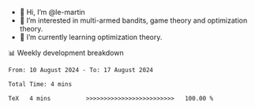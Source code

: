 - 👋 Hi, I’m @le-martin
- 👀 I’m interested in multi-armed bandits, game theory and optimization theory.
- 🌱 I’m currently learning optimization theory.
<!---- 💞️ I’m looking to collaborate on ...
- 📫 How to reach me ...-->

<!---
Tutorial for using WakaTime stats in GitHub profile: https://github.com/athul/waka-readme
-->

📊 Weekly development breakdown
<!--START_SECTION:waka-->

```txt
From: 10 August 2024 - To: 17 August 2024

Total Time: 4 mins

TeX   4 mins          >>>>>>>>>>>>>>>>>>>>>>>>>   100.00 %
```

<!--END_SECTION:waka-->

<!---
le-martin/le-martin is a ✨ special ✨ repository because its `README.md` (this file) appears on your GitHub profile.
You can click the Preview link to take a look at your changes.
--->
